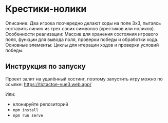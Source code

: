# Крестики-нолики
Описание: Два игрока поочередно делают ходы на поле 3x3, пытаясь составить линию из трех своих символов (крестиков или ноликов).
Особенности реализации: Массив для хранения состояния игрового поля, функции для вывода поля, проверки победы и обработки хода.
Основные элементы: Циклы для итерации ходов и проверки условий победы.

## Инструкция по запуску
Проект залит на удалённый хостинг, поэтому запустить игру можно по ссылке: https://tictactoe-vue3.web.app/

Или:
- клонируйте репозиторий
- `npm install`
- `npm run serve`
